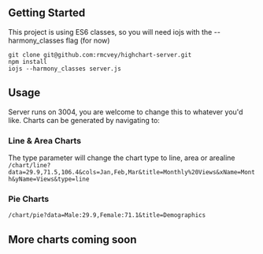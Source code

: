 ## Getting Started
This project is using ES6 classes, so you will need iojs with the --harmony_classes flag (for now)
```
git clone git@github.com:rmcvey/highchart-server.git
npm install
iojs --harmony_classes server.js
```

## Usage
Server runs on 3004, you are welcome to change this to whatever you'd like. Charts can be generated by navigating to:

### Line & Area Charts
The type parameter will change the chart type to line, area or arealine
`/chart/line?data=29.9,71.5,106.4&cols=Jan,Feb,Mar&title=Monthly%20Views&xName=Month&yName=Views&type=line`

### Pie Charts
`/chart/pie?data=Male:29.9,Female:71.1&title=Demographics`

## More charts coming soon